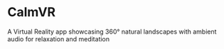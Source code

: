 # CalmVR
A Virtual Reality app showcasing 360° natural landscapes with ambient audio for relaxation and meditation
